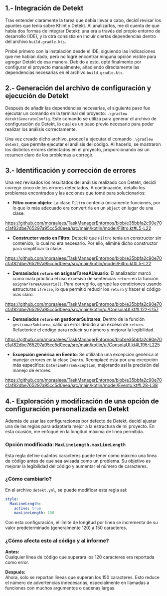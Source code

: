 ## 1.- Integración de Detekt

Tras entender claramente la tarea que debía llevar a cabo, decidí revisar los apuntes que tenía sobre Ktlint y Detekt. Al analizarlos, me di cuenta de que había dos formas de integrar Detekt: una era a través del propio entorno de desarrollo (IDE), y la otra consistía en incluir ciertas dependencias dentro del archivo `build.gradle.kts`.

Probé primero con la instalación desde el IDE, siguiendo las indicaciones que me habían dado, pero no logré encontrar ninguna opción visible para agregar Detekt de esa manera. Debido a esto, opté finalmente por configurar el proyecto manualmente, añadiendo directamente las dependencias necesarias en el archivo `build.gradle.kts`.


## 2.- Generación del archivo de configuración y ejecución de Detekt

Después de añadir las dependencias necesarias, el siguiente paso fue ejecutar un comando en la terminal del proyecto: `.\gradlew detektGenerateConfig`. Este comando se utiliza para generar el archivo de configuración de Detekt, lo cual es un paso previo necesario para poder realizar los análisis correctamente.

Una vez creado dicho archivo, procedí a ejecutar el comando `.\gradlew detekt`, que permite ejecutar el análisis del código. Al hacerlo, se mostraron los distintos errores detectados en el proyecto, proporcionando así un resumen claro de los problemas a corregir.


## 3.- Identificación y corrección de errores

Una vez revisados los resultados del análisis realizado con Detekt, decidí corregir cinco de los errores detectados. A continuación, detallo los problemas encontrados y las acciones que tomé para solucionarlos:

- **Filtro como objeto**: La clase `Filtro` contenía únicamente funciones, por lo que lo más adecuado era convertirla en un `object` en lugar de una clase.

https://github.com/moraalees/TaskManagerEntornos/blob/e35bbfa2c90e70c1af82dbe765297a95cc5d0eea/src/main/kotlin/model/Filtro.kt#L5-L22

- **Constructor vacío en Filtro**: Detecté que `Filtro` tenía un constructor sin contenido, lo cual no era necesario. Por ello, eliminé dicho constructor para simplificar la clase.

https://github.com/moraalees/TaskManagerEntornos/blob/e35bbfa2c90e70c1af82dbe765297a95cc5d0eea/src/main/kotlin/model/Filtro.kt#L5-L22

- **Demasiados `return` en asignarTareaAUsuario**: El analizador marcó como mala práctica el uso excesivo de sentencias `return` en la función `asignarTareaAUsuario()`. Para corregirlo, agrupé las condiciones usando estructuras `if/else`, lo que permitió reducir los `return` y hacer el código más claro.

https://github.com/moraalees/TaskManagerEntornos/blob/e35bbfa2c90e70c1af82dbe765297a95cc5d0eea/src/main/kotlin/ui/ConsolaUI.kt#L122-L157

- **Demasiados `return` en gestionarSubtarea**: Dentro de la función `gestionarSubtarea`, salió un error debido a un exceso de `return`. Refactoricé el código para reducir su número y mejorar la legibilidad.

https://github.com/moraalees/TaskManagerEntornos/blob/e35bbfa2c90e70c1af82dbe765297a95cc5d0eea/src/main/kotlin/ui/ConsolaUI.kt#L195-L225

- **Excepción genérica en Evento**: Se utilizaba una excepción genérica al manejar errores en la clase `Evento`. Reemplacé esta por una excepción más específica: `DateTimeParseException`, mejorando así la precisión del manejo de errores.

https://github.com/moraalees/TaskManagerEntornos/blob/e35bbfa2c90e70c1af82dbe765297a95cc5d0eea/src/main/kotlin/model/Evento.kt#L28-L38

## 4.- Exploración y modificación de una opción de configuración personalizada en Detekt

Además de usar las configuraciones por defecto de Detekt, decidí ajustar una de las reglas para adaptarla mejor a la estructura de mi proyecto. En esta ocasión, me enfoqué en la longitud máxima de línea permitida.

### Opción modificada: `MaxLineLength.maxLineLength`

Esta regla define cuántos caracteres puede tener como máximo una línea de código antes de que sea avisada como un problema. Su objetivo es mejorar la legibilidad del código y aumentar el número de caracteres.

### ¿Cómo cambiarlo?

En el archivo `detekt.yml`, se puede modificar esta regla así:

```yaml
style:
  MaxLineLength:
    active: true
    maxLineLength: 150
```

Con esta configuración, el límite de longitud por línea se incrementa de su valor predeterminado (generalmente 120) a 150 caracteres.

### ¿Cómo afecta esto al código y al informe?

**Antes:**  
Cualquier línea de código que superara los 120 caracteres era reportada como error.

**Después:**  
Ahora, solo se reportan líneas que superan los 150 caracteres. Esto reduce el número de advertencias innecesarias, especialmente en llamadas a funciones con muchos argumentos o cadenas largas.
